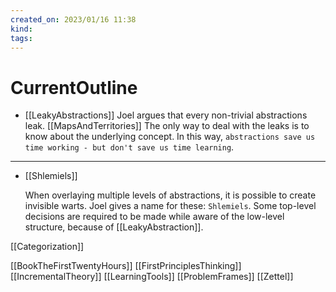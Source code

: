 ```yaml
---
created_on: 2023/01/16 11:38
kind:
tags:
---
```


# CurrentOutline

- \[\[LeakyAbstractions]]
  Joel argues that every non-trivial abstractions leak. \[\[MapsAndTerritories]]
  The only way to deal with the leaks is to know about the underlying concept.
  In this way, `abstractions save us time working - but don't save us time learning`.

___

- \[\[Shlemiels]]

  When overlaying multiple levels of abstractions, it is possible to create invisible warts. Joel gives a name for these:
  `Shlemiels`.
  Some top-level decisions are required to be made while aware of the low-level structure, because of \[\[LeakyAbstraction]].

\[\[Categorization]]

\[\[BookTheFirstTwentyHours]]
\[\[FirstPrinciplesThinking]]
\[\[IncrementalTheory]]
\[\[LearningTools]]
\[\[ProblemFrames]]
\[\[Zettel]]
